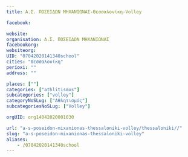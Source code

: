 ```yaml
---
title: Α.Σ. ΠΟΣΕΙΔΩΝ ΜΗΧΑΝΙΩΝΑΣ-Θεσσαλονίκη-Volley

facebook:

website:
organisation: Α.Σ. ΠΟΣΕΙΔΩΝ ΜΗΧΑΝΙΩΝΑΣ
facebookorg:
websiteorg:
UID: "07042020141340school"
cities: "Θεσσαλονίκη"
perioxi: ""
address: ""

places: [""]
categories: ["athlitismos"]
subcategories: ["volley"]
categoryNoSLug: ["Αθλητισμός"]
subcategoriesNoSLug: ["Volley"]

orgUID: org14042020001030

url: "a-s-poseidon-mixanionas-thessaloniki-volley/thessaloniki//"
slug: "a-s-poseidon-mixanionas-thessaloniki-volley"
aliases:
    - /07042020141340school
---
```





